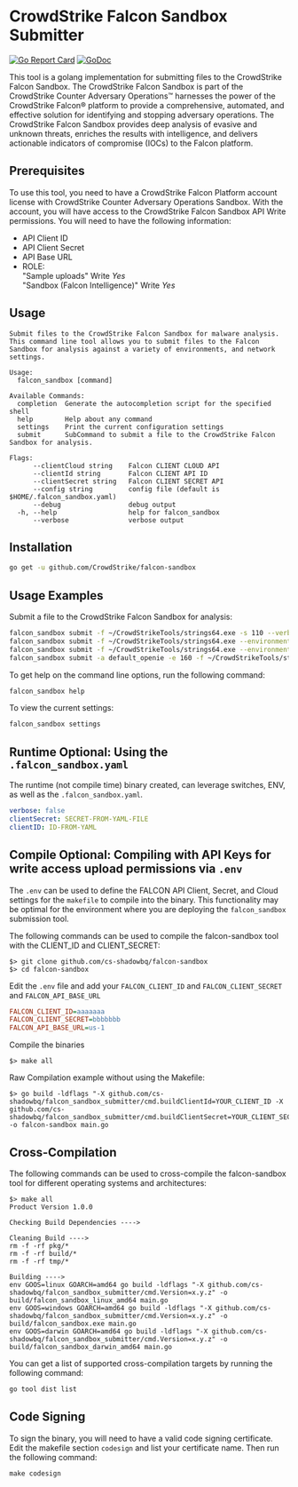 # CrowdStrike Falcon Sandbox Submitter

[![Go Report Card](https://goreportcard.com/badge/github.com/cs-shadowbq/falcon_sandbox_submitter)](https://goreportcard.com/report/github.com/cs-shadowbq/falcon_sandbox_submitter)
[![GoDoc](https://godoc.org/github.com/cs-shadowbq/falcon_sandbox_submitter?status.svg)](https://godoc.org/github.com/cs-shadowbq/falcon_sandbox_submitter)

This tool is a golang implementation for submitting files to the CrowdStrike Falcon Sandbox. The CrowdStrike Falcon Sandbox is part of the CrowdStrike Counter Adversary Operations™ harnesses the power of the CrowdStrike Falcon® platform to provide a comprehensive, automated, and effective solution for identifying and stopping adversary operations. The CrowdStrike Falcon Sandbox provides deep analysis of evasive and unknown threats, enriches the results with intelligence, and delivers actionable indicators of compromise (IOCs) to the Falcon platform.

## Prerequisites

To use this tool, you need to have a CrowdStrike Falcon Platform account license with CrowdStrike Counter Adversary Operations Sandbox. With the account, you will have access to the CrowdStrike Falcon Sandbox API Write permissions. You will need to have the following information: 

- API Client ID
- API Client Secret
- API Base URL
- ROLE:  
    "Sample uploads" Write *Yes*  
    "Sandbox (Falcon Intelligence)" Write *Yes*  

## Usage

```
Submit files to the CrowdStrike Falcon Sandbox for malware analysis. This command line tool allows you to submit files to the Falcon Sandbox for analysis against a variety of environments, and network settings.

Usage:
  falcon_sandbox [command]

Available Commands:
  completion  Generate the autocompletion script for the specified shell
  help        Help about any command
  settings    Print the current configuration settings
  submit      SubCommand to submit a file to the CrowdStrike Falcon Sandbox for analysis.

Flags:
      --clientCloud string    Falcon CLIENT CLOUD API
      --clientId string       Falcon CLIENT API ID
      --clientSecret string   Falcon CLIENT SECRET API
      --config string         config file (default is $HOME/.falcon_sandbox.yaml)
      --debug                 debug output
  -h, --help                  help for falcon_sandbox
      --verbose               verbose output
```

## Installation

```bash
go get -u github.com/CrowdStrike/falcon-sandbox
```

## Usage Examples

Submit a file to the CrowdStrike Falcon Sandbox for analysis:

```bash
falcon_sandbox submit -f ~/CrowdStrikeTools/strings64.exe -s 110 --verbose
falcon_sandbox submit -f ~/CrowdStrikeTools/strings64.exe --environment 100 --verbose
falcon_sandbox submit -f ~/CrowdStrikeTools/strings64.exe --environment 110 --verbose
falcon_sandbox submit -a default_openie -e 160 -f ~/CrowdStrikeTools/strings64.exe  -n tor
```

To get help on the command line options, run the following command:

```bash
falcon_sandbox help
```

To view the current settings:

```bash
falcon_sandbox settings 
```

## Runtime Optional: Using the `.falcon_sandbox.yaml`

The runtime (not compile time) binary created, can leverage switches, ENV, as well as the `.falcon_sandbox.yaml`.

```yaml
verbose: false
clientSecret: SECRET-FROM-YAML-FILE
clientID: ID-FROM-YAML
```


## Compile Optional: Compiling with API Keys for write access upload permissions via `.env`

The `.env` can be used to define the FALCON API Client, Secret, and Cloud settings for the `makefile` to compile into the binary. This functionality may be optimal for the environment where you are deploying the `falcon_sandbox` submission tool. 

The following commands can be used to compile the falcon-sandbox tool with the CLIENT_ID and CLIENT_SECRET:

```shell
$> git clone github.com/cs-shadowbq/falcon-sandbox
$> cd falcon-sandbox
```

Edit the `.env` file and add your `FALCON_CLIENT_ID` and `FALCON_CLIENT_SECRET` and `FALCON_API_BASE_URL`

```ini
FALCON_CLIENT_ID=aaaaaaa
FALCON_CLIENT_SECRET=bbbbbbb
FALCON_API_BASE_URL=us-1
```

Compile the binaries 

```shell
$> make all
```

Raw Compilation example without using the Makefile:

```shell
$> go build -ldflags "-X github.com/cs-shadowbq/falcon_sandbox_submitter/cmd.buildClientId=YOUR_CLIENT_ID -X github.com/cs-shadowbq/falcon_sandbox_submitter/cmd.buildClientSecret=YOUR_CLIENT_SECRET" -o falcon-sandbox main.go
```

## Cross-Compilation

The following commands can be used to cross-compile the falcon-sandbox tool for different operating systems and architectures:

```shell
$> make all
Product Version 1.0.0

Checking Build Dependencies ---->

Cleaning Build ---->
rm -f -rf pkg/*
rm -f -rf build/*
rm -f -rf tmp/*

Building ---->
env GOOS=linux GOARCH=amd64 go build -ldflags "-X github.com/cs-shadowbq/falcon_sandbox_submitter/cmd.Version=x.y.z" -o build/falcon_sandbox_linux_amd64 main.go
env GOOS=windows GOARCH=amd64 go build -ldflags "-X github.com/cs-shadowbq/falcon_sandbox_submitter/cmd.Version=x.y.z" -o build/falcon_sandbox.exe main.go
env GOOS=darwin GOARCH=amd64 go build -ldflags "-X github.com/cs-shadowbq/falcon_sandbox_submitter/cmd.Version=x.y.z" -o build/falcon_sandbox_darwin_amd64 main.go
```

You can get a list of supported cross-compilation targets by running the following command:

```bash
go tool dist list
```

## Code Signing

To sign the binary, you will need to have a valid code signing certificate. Edit the makefile section `codesign` and list your certificate name. Then run the following command:

```shell
make codesign
```
